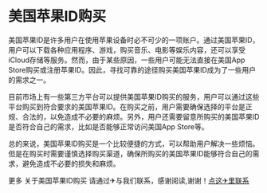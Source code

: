 # 美国苹果ID购买

美国苹果ID是许多用户在使用苹果设备时必不可少的一项账户。通过美国苹果ID，用户可以下载各种应用程序、游戏，购买音乐、电影等娱乐内容，还可以享受iCloud存储等服务。然而，由于某些原因，一些用户可能无法直接在美国App Store购买或注册苹果ID。因此，寻找可靠的途径购买美国苹果ID成为了一些用户的需求之一。

目前市场上有一些第三方平台可以提供美国苹果ID购买的服务，用户可以通过这些平台购买到符合要求的美国苹果ID。在购买之前，用户需要确保选择的平台是正规、合法的，以免造成不必要的麻烦。另外，用户还需要留意所购买的美国苹果ID是否符合自己的需求，比如是否能够正常访问美国App Store等。

总的来说，美国苹果ID购买是一个比较便捷的方式，可以帮助用户解决一些烦恼。但是在购买时需要谨慎选择购买渠道，确保所购买的美国苹果ID能够符合自己的需求，避免造成不必要的损失和麻烦。

更多 关于美国苹果ID购买 请通过✈与我们联系，感谢阅读,谢谢！[点这✈里联系](https://ss.k02.cc)